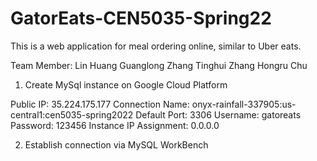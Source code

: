 # GatorEats-CEN5035-Spring22

This is a web application for meal ordering online, similar to Uber eats.

Team Member:
    Lin Huang
    Guanglong Zhang
    Tinghui Zhang
    Hongru Chu

1. Create MySql instance on Google Cloud Platform

Public IP: 35.224.175.177
Connection Name: onyx-rainfall-337905:us-central1:cen5035-spring2022
Default Port: 3306
Username: gatoreats
Password: 123456
Instance IP Assignment: 0.0.0.0

2. Establish connection via MySQL WorkBench


